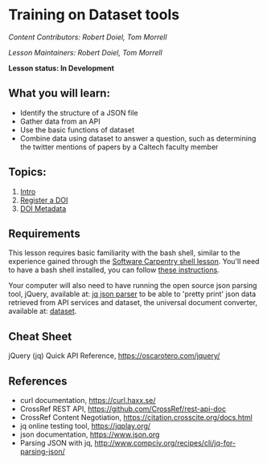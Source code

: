 Training on Dataset tools
=======

*Content Contributors: Robert Doiel, Tom Morrell*

*Lesson Maintainers: Robert Doiel, Tom Morrell*

**Lesson status: In Development**


## What you will learn:

* Identify the structure of a JSON file
* Gather data from an API
* Use the basic functions of dataset
* Combine data using dataset to answer a question, such as determining the
twitter mentions of papers by a Caltech faculty member

## Topics:

1. [Intro](00-intro-json-apis.html)
2. [Register a DOI](01-basic-dataset.html)
3. [DOI Metadata](02-combining-apis.html)

## Requirements

This lesson requires basic familiarity with the bash shell, similar to the
experience gained through the
[Software Carpentry shell lesson](http://swcarpentry.github.io/shell-novice/).
You'll need to have a bash shell installed, you can follow
[these instructions](https://swcarpentry.github.io/workshop-template/#setup).

Your computer will also need to have running the open source json parsing tool, jQuery, available at:
 [jq json parser](https://stedolan.github.io/jq/) to be able to 'pretty print' json data retrieved from API services
and dataset, the universal document converter, available at:
[dataset](https://github.com/caltechlibrary/dataset/).

## Cheat Sheet
jQuery (jq) Quick API Reference, https://oscarotero.com/jquery/

## References

+ curl documentation, https://curl.haxx.se/
+ CrossRef REST API, https://github.com/CrossRef/rest-api-doc
+ CrossRef Content Negotiation, https://citation.crosscite.org/docs.html
+ jq online testing tool, https://jqplay.org/
+ json documentation, https://www.json.org
+ Parsing JSON with jq, http://www.compciv.org/recipes/cli/jq-for-parsing-json/
